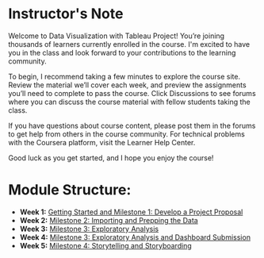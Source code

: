 # Instructor's Note

Welcome to Data Visualization with Tableau Project! You’re joining thousands of learners currently enrolled in the course. I'm excited to have you in the class and look forward to your contributions to the learning community.

To begin, I recommend taking a few minutes to explore the course site. Review the material we’ll cover each week, and preview the assignments you’ll need to complete to pass the course. Click Discussions to see forums where you can discuss the course material with fellow students taking the class.

If you have questions about course content, please post them in the forums to get help from others in the course community. For technical problems with the Coursera platform, visit the Learner Help Center.

Good luck as you get started, and I hope you enjoy the course!

# Module Structure:
* **Week 1:** [Getting Started and Milestone 1: Develop a Project Proposal](./Week1/README.md)
* **Week 2:** [Milestone 2: Importing and Prepping the Data](./Week2/README.md)
* **Week 3:** [Milestone 3: Exploratory Analysis](./Week3/README.md)
* **Week 4:** [Milestone 3: Exploratory Analysis and Dashboard Submission](./Week4/README.md)
* **Week 5:** [Milestone 4: Storytelling and Storyboarding](./Week5/README.md)
